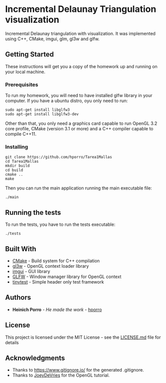 # Incremental Delaunay Triangulation visualization

Incremental Delaunay triangulation with visualization. It was implemented using C++, CMake, imgui, glm, gl3w and glfw.

## Getting Started

These instructions will get you a copy of the homework up and running on your local machine.

### Prerequisites

To run my homework, you will need to have installed glfw library in your computer. If you have a ubuntu distro, oyu only need to run:

```
sudo apt-get install libglfw3
sudo apt-get install libglfw3-dev
```

Other than that, you only need a graphics card capable to run OpenGL 3.2 core profile, CMake (version 3.1 or more) and a C++ compiler capable to compile C++11.

### Installing

```
git clone https://github.com/hporro/Tarea1Mallas
cd Tarea1Mallas
mkdir build
cd build
cmake ..
make
```

Then you can run the main application running the main executable file:

```
./main
```

## Running the tests

To run the tests, you have to run the tests executable:

```
./tests
```

## Built With

* [CMake](https://cmake.org/) - Build system for C++ compilation
* [gl3w](https://github.com/skaslev/gl3w) - OpenGL context loader library
* [imgui](https://github.com/ocornut/imgui) - GUI library
* [GLFW](https://github.com/glfw/glfw) - Window manager library for OpenGL context
* [tinytest](https://github.com/joewalnes/tinytest) - Simple header only test framework

## Authors

* **Heinich Porro** - *He made the work* - [hporro](https://github.com/hporro)

## License

This project is licensed under the MIT License - see the [LICENSE.md](LICENSE.md) file for details

## Acknowledgments

* Thanks to https://www.gitignore.io/ for the generated .gitignore.
* Thanks to [JoeyDeVries](https://learnopengl.com/Getting-started/Hello-Triangle) for the OpenGL tutorial.